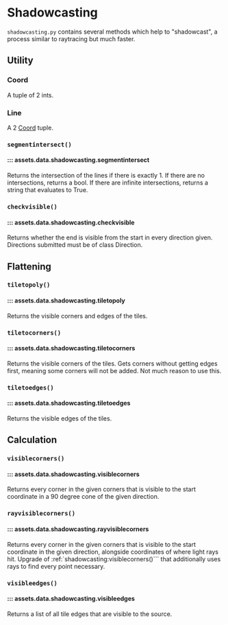 Shadowcasting
=============

``shadowcasting.py`` contains several methods which help to "shadowcast", a process
similar to raytracing but much faster.

Utility
-------

### Coord
A tuple of 2 ints.

### Line
A 2 [Coord](#Coord) tuple.

### ``segmentintersect()``
#### ::: assets.data.shadowcasting.segmentintersect

Returns the intersection of the lines if there is exactly 1.
If there are no intersections, returns a bool.
If there are infinite intersections, returns a string that evaluates to True.

### ``checkvisible()``
#### ::: assets.data.shadowcasting.checkvisible

Returns whether the end is visible from the start in every direction given.
Directions submitted must be of class Direction.

Flattening
----------

### ``tiletopoly()``
#### ::: assets.data.shadowcasting.tiletopoly

Returns the visible corners and edges of the tiles.

### ``tiletocorners()``
#### ::: assets.data.shadowcasting.tiletocorners

Returns the visible corners of the tiles.
Gets corners without getting edges first, meaning some corners will not be added.
Not much reason to use this.

### ``tiletoedges()``
#### ::: assets.data.shadowcasting.tiletoedges

Returns the visible edges of the tiles.

Calculation
-----------

### ``visiblecorners()``
#### ::: assets.data.shadowcasting.visiblecorners

Returns every corner in the given corners that is visible to the start coordinate in a 90 degree cone
of the given direction.

### ``rayvisiblecorners()``
#### ::: assets.data.shadowcasting.rayvisiblecorners

Returns every corner in the given corners that is visible to the start coordinate in the given direction, 
alongside coordinates of where light rays hit.
Upgrade of :ref:`shadowcasting:visiblecorners()``` that additionally uses rays to find every point necessary.

### ``visibleedges()``
#### ::: assets.data.shadowcasting.visibleedges

Returns a list of all tile edges that are visible to the source.
